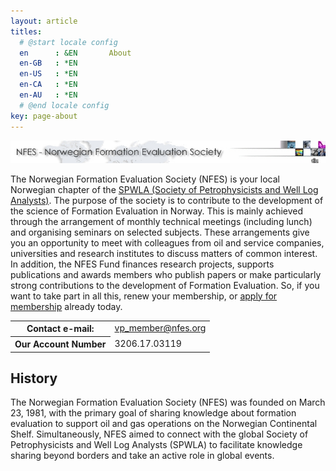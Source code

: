 ```yaml
---
layout: article
titles:
  # @start locale config
  en      : &EN       About
  en-GB   : *EN
  en-US   : *EN
  en-CA   : *EN
  en-AU   : *EN
  # @end locale config
key: page-about
---
```

<div>
        <img src="assets/images/TITTEL_NFES.jpg" alt="NFES">
        <p>
            The Norwegian Formation Evaluation Society (NFES) is your local Norwegian chapter
            of the <a target="_blank" href="http://www.spwla.org/">SPWLA (Society of Petrophysicists and Well Log Analysts)</a>. The purpose of
            the society is to contribute to the development of the science of Formation Evaluation
            in Norway. This is mainly achieved through the arrangement of monthly technical
            meetings (including lunch) and organising seminars on selected subjects. These arrangements
            give you an opportunity to meet with colleagues from oil and service companies,
            universities and research institutes to discuss matters of common interest. In addition,
            the NFES Fund finances research projects, supports publications and awards members
            who publish papers or make particularly strong contributions to the development
            of Formation Evaluation. So, if you want to take part in all this, renew your membership,
            or <a href="/signup.html">apply for membership</a> already today.</p>
        <table class="table">
            <tbody>
            <tr>
                <th>
                    Contact e-mail:
                </th>
                <td>
                    <a itemprop="email" href="mailto:vp_member@nfes.org" target="_blank">
                        vp_member@nfes.org
                    </a>
                    <a class="button button--circle mail-button" itemprop="email" href="mailto:vp_member@nfes.org" target="_blank">
                        <i class="fas fa-envelope"></i>
                    </a>
                </td>
            </tr>
            <!-- <tr>
                <th>
                    Our Address:
                </th>
                <td>
                    POSTBOKS 561, MADLA, N-4090 HAFRSFJORD, NORWAY
                </td>
            </tr> -->
            <tr>
                <th>
                    Our Account Number
                </th>
                <td>
                    3206.17.03119
                </td>
            </tr>
        </tbody></table>
        <h2>History</h2>
        <p>
            The Norwegian Formation Evaluation Society (NFES) was founded on March 23, 1981, with the primary goal of sharing knowledge about formation evaluation to support oil and gas operations on the Norwegian Continental Shelf. Simultaneously, NFES aimed to connect with the global Society of Petrophysicists and Well Log Analysts (SPWLA) to facilitate knowledge sharing beyond borders and take an active role in global events.
        </p>
    </div>